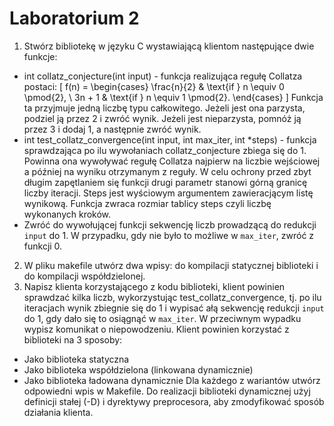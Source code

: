 # Laboratorium 2
1. Stwórz bibliotekę w języku C wystawiającą klientom następujące dwie funkcje:
  - int collatz_conjecture(int input) - funkcja realizująca regułę Collatza postaci:
\[
f(n) = \begin{cases}
\frac{n}{2} & \text{if } n \equiv 0 \pmod{2}, \\
3n + 1 & \text{if } n \equiv 1 \pmod{2}.
\end{cases}
\]
Funkcja ta przyjmuje jedną liczbę typu całkowitego. Jeżeli jest ona parzysta, podziel ją przez 2 i zwróć wynik. Jeżeli jest nieparzysta, pomnóż ją przez 3 i dodaj 1, a następnie zwróć wynik.
  - int test_collatz_convergence(int input, int max_iter, int *steps) - funkcja sprawdzająca po ilu wywołaniach collatz_conjecture zbiega się do 1. Powinna ona wywoływać regułę Collatza najpierw na liczbie wejściowej a później na wyniku otrzymanym z reguły. W celu ochrony przed zbyt długim zapętlaniem się funkcji drugi parametr stanowi górną granicę liczby iteracji. Steps jest wyściowym argumentem zawieracjącym listę wynikową. Funkcja zwraca rozmiar tablicy steps czyli liczbę wykonanych kroków.
  - Zwróć do wywołującej funkcji sekwencję liczb prowadzącą do redukcji `input` do 1. W przypadku, gdy nie było to możliwe w `max_iter`, zwróć z funkcji 0.
2. W pliku makefile utwórz dwa wpisy: do kompilacji statycznej biblioteki i do kompilacji współdzielonej.
3. Napisz klienta korzystającego z kodu biblioteki, klient powinien sprawdzać kilka liczb, wykorzystując test_collatz_convergence, tj. po ilu iteracjach wynik zbiegnie się do 1 i wypisać
ałą sekwencję redukcji `input` do 1, gdy dało się to osiągnąć w `max_iter`. W przeciwnym wypadku wypisz komunikat o niepowodzeniu.
Klient powinien korzystać z biblioteki na 3 sposoby:
  - Jako biblioteka statyczna
  - Jako biblioteka współdzielona (linkowana dynamicznie)
  - Jako biblioteka ładowana dynamicznie
Dla każdego z wariantów utwórz odpowiedni wpis w Makefile. Do realizacji biblioteki dynamicznej użyj definicji stałej (-D) i dyrektywy preprocesora, aby zmodyfikować sposób działania klienta.
